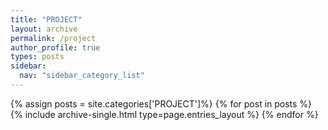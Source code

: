 ```yaml
---
title: "PROJECT"
layout: archive
permalink: /project
author_profile: true
types: posts
sidebar:
  nav: "sidebar_category_list"
---
```


{% assign posts = site.categories['PROJECT']%}
{% for post in posts %}
  {% include archive-single.html type=page.entries_layout %}
{% endfor %}


